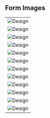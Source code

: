 ## Form Images

  <table style="padding: 0; border=0;">

  <tr>
    <td valign="top"><img src="window1.jpg" title="Design" style="margin: 0 auto;"></td>
  </tr>
  
  <tr>
    <td valign="top"><img src="window2.jpg" title="Design" style="margin: 0 auto;"></td>
  </tr>
  
  <tr>
    <td valign="top"><img src="results_window.jpg" title="Design" style="margin: 0 auto;"></td>
  </tr>
  
  <tr>
    <td valign="top"><img src="ASCII_Log_View.jpg" title="Design" style="margin: 0 auto;"></td>
  </tr>

  <tr>
    <td valign="top"><img src="ASCII_Log_View2.jpg" title="Design" style="margin: 0 auto;"></td>
  </tr>

  <tr>
    <td valign="top"><img src="history_monitor.jpg" title="Design" style="margin: 0 auto;"></td>
  </tr>
  
  <tr>
    <td valign="top"><img src="Diagram02.jpg" title="Design" style="margin: 0 auto;"></td>
  </tr>

  <tr>
    <td valign="top"><img src="Diagram03.jpg" title="Design" style="margin: 0 auto;"></td>
  </tr>

  <tr>
    <td valign="top"><img src="simulation_window.jpg" title="Design" style="margin: 0 auto;"></td>
  </tr>

  <tr>
    <td valign="top"><img src="graph_properties_chart.jpg" title="Design" style="margin: 0 auto;"></td>
  </tr>

  <tr>
    <td valign="top"><img src="graph_properties_printt.jpg" title="Design" style="margin: 0 auto;"></td>
  </tr>

  <tr>
    <td valign="top"><img src="data_item_selection.jpg" title="Design" style="margin: 0 auto;"></td>
  </tr>
 
 </table>
